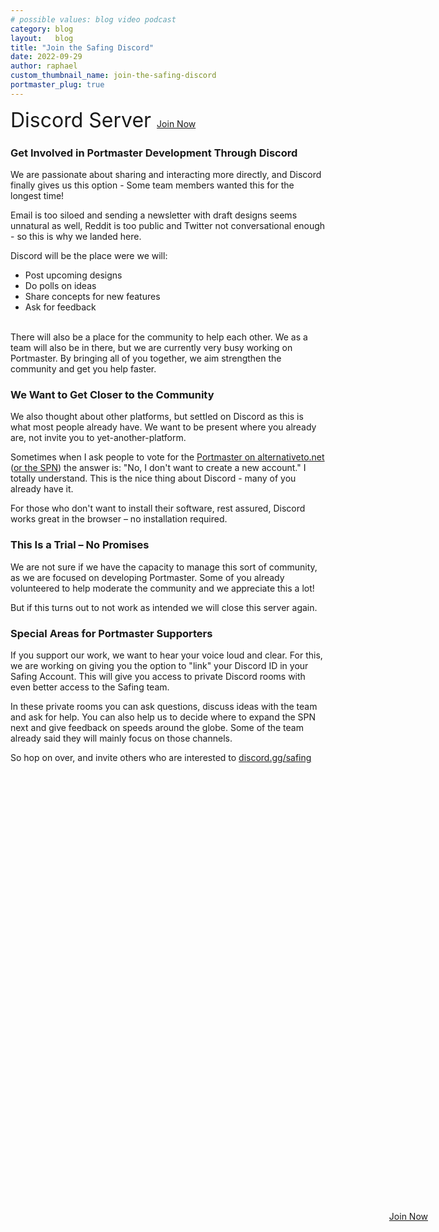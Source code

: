 ```yaml
---
# possible values: blog video podcast
category: blog
layout:   blog
title: "Join the Safing Discord"
date: 2022-09-29
author: raphael
custom_thumbnail_name: join-the-safing-discord
portmaster_plug: true
---
```


<div class="download-container" style="margin-top: 0;">
  <div class="card-package darkmode relative mx-auto" style="max-width: 1210px; width: 100%;">
    <div class="card-package-top" style="margin-top: 0;">
        <span class="card-package-top-amount" style="font-size: 2rem;">
            Discord Server
        </span>
        <!-- <p class="card-package-top-desc" style="max-width: 480px;">Popin and say hello :)</p> -->
        <a class="btn-primary sm:hidden" href="https://discord.gg/safing"> Join Now </a>
      </div>
      <div class="card-package-bottom transform scale-105" style="position: absolute; width: 100%; left: 0; bottom: 0px; display: flex; justify-content: end; height: 100%;">
        <div style="display: flex; align-items: center; margin-right: 4rem;">
          <a class="btn-primary hidden sm:block" href="https://discord.gg/safing"> Join Now </a>
        </div>
    </div>
  </div>
</div>

### Get Involved in Portmaster Development Through Discord


We are passionate about sharing and interacting more directly, and Discord finally gives us this option - Some team members wanted this for the longest time!

Email is too siloed and sending a newsletter with draft designs seems unnatural as well, Reddit is too public and Twitter not conversational enough - so this is why we landed here.

Discord will be the place were we will:
-	Post upcoming designs
-	Do polls on ideas
-	Share concepts for new features
- Ask for feedback

<br>
There will also be a place for the community to help each other. We as a team will also be in there, but we are currently very busy working on Portmaster. By bringing all of you together, we aim strengthen the community and get you help faster.

### We Want to Get Closer to the Community

We also thought about other platforms, but settled on Discord as this is what most people already have. We want to be present where you already are, not invite you to yet-another-platform.

Sometimes when I ask people to vote for the [Portmaster on alternativeto.net](https://alternativeto.net/software/portmaster/) ([or the SPN](https://alternativeto.net/software/spn--safing-privacy-network/)) the answer is: "No, I don't want to create a new account." I totally understand. This is the nice thing about Discord - many of you already have it.

For those who don't want to install their software, rest assured, Discord works great in the browser – no installation required.

### This Is a Trial – No Promises

We are not sure if we have the capacity to manage this sort of community, as we are focused on developing Portmaster.
Some of you already volunteered to help moderate the community and we appreciate this a lot!

But if this turns out to not work as intended we will close this server again.

### Special Areas for Portmaster Supporters

If you support our work, we want to hear your voice loud and clear. For this, we are working on giving you the option to "link" your Discord ID in your Safing Account. This will give you access to private Discord rooms with even better access to the Safing team.

In these private rooms you can ask questions, discuss ideas with the team and ask for help. You can also help us to decide where to expand the SPN next and give feedback on speeds around the globe. Some of the team already said they will mainly focus on those channels.

So hop on over, and invite others who are interested to [discord.gg/safing](https://discord.gg/safing)
